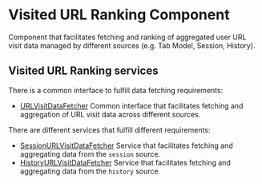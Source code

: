 # Visited URL Ranking Component

Component that facilitates fetching and ranking of aggregated user URL visit
data managed by different sources (e.g. Tab Model, Session, History).

## Visited URL Ranking services

There is a common interface to fulfill data fetching requirements:

* [URLVisitDataFetcher](/components/visited_url_ranking/public/url_visit_fetcher.h)
Common interface that facilitates fetching and aggregation of URL visit data
across different sources.

There are different services that fulfill different requirements:
* [SessionURLVisitDataFetcher](/components/visited_url_ranking/internal/session_url_visit_data_fetcher.h)
Service that facilitates fetching and aggregating data from the `session`
source.
* [HistoryURLVisitDataFetcher](/components/visited_url_ranking/internal/history_url_visit_data_fetcher.h)
Service that facilitates fetching and aggregating data from the `history`
source.
